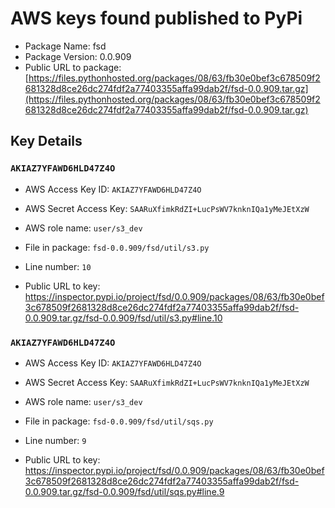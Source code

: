 # AWS keys found published to PyPi

* Package Name: fsd
* Package Version: 0.0.909
* Public URL to package: [https://files.pythonhosted.org/packages/08/63/fb30e0bef3c678509f2681328d8ce26dc274fdf2a77403355affa99dab2f/fsd-0.0.909.tar.gz](https://files.pythonhosted.org/packages/08/63/fb30e0bef3c678509f2681328d8ce26dc274fdf2a77403355affa99dab2f/fsd-0.0.909.tar.gz)

## Key Details

### `AKIAZ7YFAWD6HLD47Z4O`

* AWS Access Key ID: `AKIAZ7YFAWD6HLD47Z4O`
* AWS Secret Access Key: `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` 
* AWS role name: `user/s3_dev`
* File in package: `fsd-0.0.909/fsd/util/s3.py`
* Line number: `10`

* Public URL to key: https://inspector.pypi.io/project/fsd/0.0.909/packages/08/63/fb30e0bef3c678509f2681328d8ce26dc274fdf2a77403355affa99dab2f/fsd-0.0.909.tar.gz/fsd-0.0.909/fsd/util/s3.py#line.10



### `AKIAZ7YFAWD6HLD47Z4O`

* AWS Access Key ID: `AKIAZ7YFAWD6HLD47Z4O`
* AWS Secret Access Key: `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` 
* AWS role name: `user/s3_dev`
* File in package: `fsd-0.0.909/fsd/util/sqs.py`
* Line number: `9`

* Public URL to key: https://inspector.pypi.io/project/fsd/0.0.909/packages/08/63/fb30e0bef3c678509f2681328d8ce26dc274fdf2a77403355affa99dab2f/fsd-0.0.909.tar.gz/fsd-0.0.909/fsd/util/sqs.py#line.9


